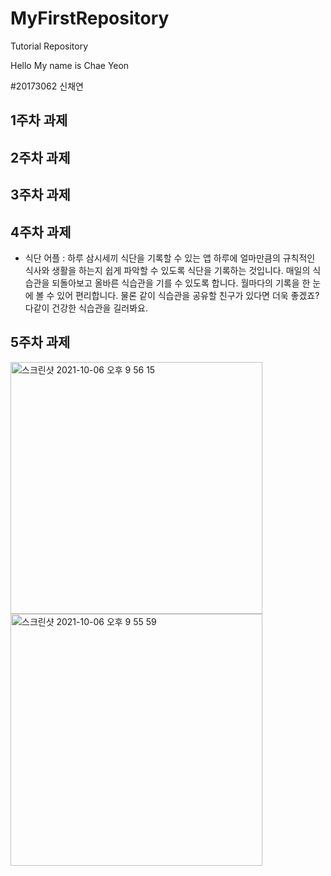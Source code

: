 # MyFirstRepository
Tutorial Repository

Hello My name is Chae Yeon

#20173062 신채연

## 1주차 과제

## 2주차 과제

## 3주차 과제

## 4주차 과제

- 식단 어플
 : 하루 삼시세끼 식단을 기록할 수 있는 앱
 하루에 얼마만큼의 규칙적인 식사와 생활을 하는지 쉽게 파악할 수 있도록 식단을 기록하는 것입니다.
 매일의 식습관을 되돌아보고 올바른 식습관을 기를 수 있도록 합니다.
 월마다의 기록을 한 눈에 볼 수 있어 편리합니다. 물론 같이 식습관을 공유할 친구가 있다면 더욱 좋겠죠?
 다같이 건강한 식습관을 길러봐요.

## 5주차 과제
<img width="403" alt="스크린샷 2021-10-06 오후 9 56 15" src="https://user-images.githubusercontent.com/90373243/136207264-964d5cdf-08b7-490b-9918-e922dab2210c.png">
<img width="403" alt="스크린샷 2021-10-06 오후 9 55 59" src="https://user-images.githubusercontent.com/90373243/136207274-1f856e7e-9bff-4390-a17a-333459ebc1b7.png">
